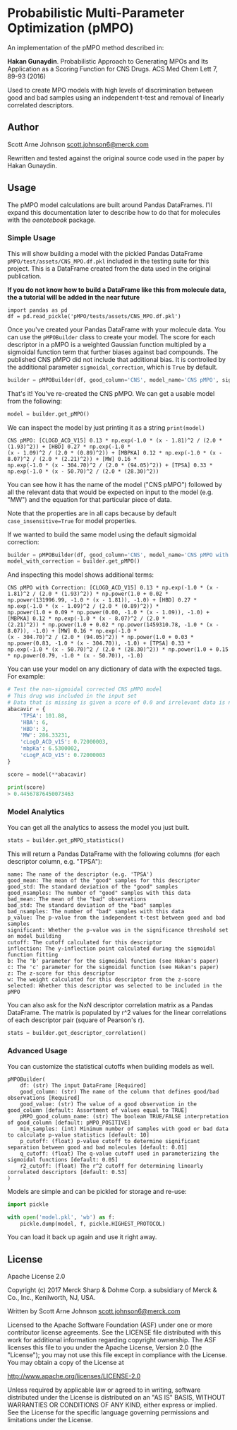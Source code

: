 # Probabilistic Multi-Parameter Optimization (pMPO)

An implementation of the pMPO method described in:

**Hakan Gunaydin**. Probabilistic Approach to Generating MPOs and Its Application as a Scoring Function for CNS Drugs.
ACS Med Chem Lett 7, 89-93 (2016)

Used to create MPO models with high levels of discrimination between good and bad samples using an independent t-test
and removal of linearly correlated descriptors.

## Author

Scott Arne Johnson <scott.johnson6@merck.com>

Rewritten and tested against the original source code used in the paper by Hakan Gunaydin.

## Usage

The pMPO model calculations are built around Pandas DataFrames. I'll expand this documentation later to describe how
to do that for molecules with the *oenotebook* package.

### Simple Usage

This will show building a model with the pickled Pandas DataFrame ``pMPO/test/assets/CNS_MPO.df.pkl`` included in the 
testing suite for this project. This is a DataFrame created from the data used in the original publication.

**If you do not know how to build a DataFrame like this from molecule data, the a tutorial will be added in the near 
future**

```text
import pandas as pd
df = pd.read_pickle('pMPO/tests/assets/CNS_MPO.df.pkl')
```

Once you've created your Pandas DataFrame with your molecule data. You can use the ``pMPOBuilder`` class to create your 
model. The score for each descriptor in a pMPO is a weighted Gaussian function multipled by a sigmoidal function term 
that further biases against bad compounds. The published CNS pMPO did not include that additional bias. It is controlled
by the additional parameter ```sigmoidal_correction```, which is ```True``` by default.

```python
builder = pMPOBuilder(df, good_column='CNS', model_name='CNS pMPO', sigmoidal_correction=False)
```

That's it! You've re-created the CNS pMPO. We can get a usable model from the following:

```python
model = builder.get_pMPO()
```

We can inspect the model by just printing it as a string ```print(model)```

```text
CNS pMPO: [CLOGD_ACD_V15] 0.13 * np.exp(-1.0 * (x - 1.81)^2 / (2.0 * (1.93)^2)) + [HBD] 0.27 * np.exp(-1.0 * 
(x - 1.09)^2 / (2.0 * (0.89)^2)) + [MBPKA] 0.12 * np.exp(-1.0 * (x - 8.07)^2 / (2.0 * (2.21)^2)) + [MW] 0.16 * 
np.exp(-1.0 * (x - 304.70)^2 / (2.0 * (94.05)^2)) + [TPSA] 0.33 * np.exp(-1.0 * (x - 50.70)^2 / (2.0 * (28.30)^2))
```

You can see how it has the name of the model ("CNS pMPO") followed by all the relevant data that would be expected on
input to the model (e.g. "MW") and the equation for that particular piece of data.

Note that the properties are in all caps because by default ```case_insensitive=True``` for model properties. 

If we wanted to build the same model using the default sigmoidal correction:

```python
builder = pMPOBuilder(df, good_column='CNS', model_name='CNS pMPO with Correction')
model_with_correction = builder.get_pMPO()
```

And inspecting this model shows additional terms:

```text
CNS pMPO with Correction: [CLOGD_ACD_V15] 0.13 * np.exp(-1.0 * (x - 1.81)^2 / (2.0 * (1.93)^2)) * np.power(1.0 + 0.02 * 
np.power(131996.99, -1.0 * (x - 1.81)), -1.0) + [HBD] 0.27 * np.exp(-1.0 * (x - 1.09)^2 / (2.0 * (0.89)^2)) * 
np.power(1.0 + 0.09 * np.power(0.00, -1.0 * (x - 1.09)), -1.0) + [MBPKA] 0.12 * np.exp(-1.0 * (x - 8.07)^2 / (2.0 * 
(2.21)^2)) * np.power(1.0 + 0.02 * np.power(1459310.78, -1.0 * (x - 8.07)), -1.0) + [MW] 0.16 * np.exp(-1.0 * 
(x - 304.70)^2 / (2.0 * (94.05)^2)) * np.power(1.0 + 0.03 * np.power(0.83, -1.0 * (x - 304.70)), -1.0) + [TPSA] 0.33 * 
np.exp(-1.0 * (x - 50.70)^2 / (2.0 * (28.30)^2)) * np.power(1.0 + 0.15 * np.power(0.79, -1.0 * (x - 50.70)), -1.0)
```

You can use your model on any dictionary of data with the expected tags. For example:

```python
# Test the non-sigmoidal corrected CNS pMPO model
# This drug was included in the input set
# Data that is missing is given a score of 0.0 and irrelevant data is not used
abacavir = {
    'TPSA': 101.88,
    'HBA': 6,
    'HBD': 3,
    'MW': 286.33231,
    'cLogD_ACD_v15': 0.72000003,
    'mbpKa': 6.5300002,
    'cLogP_ACD_v15': 0.72000003     
}

score = model(**abacavir)

print(score)
> 0.44567876450073463
```

### Model Analytics

You can get all the analytics to assess the model you just built.

```python
stats = builder.get_pMPO_statistics()
```

This will return a Pandas DataFrame with the following columns (for each descriptor column, e.g. "TPSA"):

```text
name: The name of the descriptor (e.g. 'TPSA')
good_mean: The mean of the "good" samples for this descriptor
good_std: The standard deviation of the "good" samples
good_nsamples: The number of "good" samples with this data
bad_mean: The mean of the "bad" observations
bad_std: The standard deviation of the "bad" samples
bad_nsamples: The number of "bad" samples with this data
p_value: The p-value from the independent t-test between good and bad samples
significant: Whether the p-value was in the significance threshold set on model building
cutoff: The cutoff calculated for this descriptor
inflection: The y-inflection point calculated during the sigmoidal function fitting
b: The 'b' parameter for the sigmoidal function (see Hakan's paper)
c: The 'c' parameter for the sigmoidal function (see Hakan's paper)
z: The z-score for this descriptor
w: The weight calculated for this descriptor from the z-score
selected: Whether this descriptor was selected to be included in the pMPO
```

You can also ask for the NxN descriptor correlation matrix as a Pandas DataFrame. The matrix is populated by r^2 values 
for the linear correlations of each descriptor pair (square of Pearson's r).

```python
stats = builder.get_descriptor_correlation()
```

### Advanced Usage

You can customize the statistical cutoffs when building models as well.

```text
pMPOBuilder(
    df: (str) The input DataFrame [Required]
    good_column: (str) The name of the column that defines good/bad observations [Required]
    good_value: (str) The value of a good observation in the good_column [default: Assortment of values equal to TRUE]
    pMPO_good_column_name: (str) The boolean TRUE/FALSE interpretation of good_column [default: pMPO_POSITIVE]
    min_samples: (int) Minimum number of samples with good or bad data to calculate p-value statistics [default: 10]
    p_cutoff: (float) p-value cutoff to determine significant separation between good and bad molecules [default: 0.01]
    q_cutoff: (float) The q-value cutoff used in parameterizing the sigmoidal functions [default: 0.05]
    r2_cutoff: (float) The r^2 cutoff for determining linearly correlated descriptors [default: 0.53]
)
```

Models are simple and can be pickled for storage and re-use:

```python
import pickle

with open('model.pkl', 'wb') as f:
    pickle.dump(model, f, pickle.HIGHEST_PROTOCOL)
```

You can load it back up again and use it right away.

## License

Apache License 2.0

Copyright (c) 2017 Merck Sharp & Dohme Corp. a subsidiary of Merck & Co., Inc., Kenilworth, NJ, USA.

Written by Scott Arne Johnson <scott.johnson6@merck.com>

Licensed to the Apache Software Foundation (ASF) under one
or more contributor license agreements.  See the LICENSE file
distributed with this work for additional information
regarding copyright ownership.  The ASF licenses this file
to you under the Apache License, Version 2.0 (the
"License"); you may not use this file except in compliance
with the License.  You may obtain a copy of the License at

  http://www.apache.org/licenses/LICENSE-2.0

Unless required by applicable law or agreed to in writing,
software distributed under the License is distributed on an
"AS IS" BASIS, WITHOUT WARRANTIES OR CONDITIONS OF ANY
KIND, either express or implied.  See the License for the
specific language governing permissions and limitations
under the License.